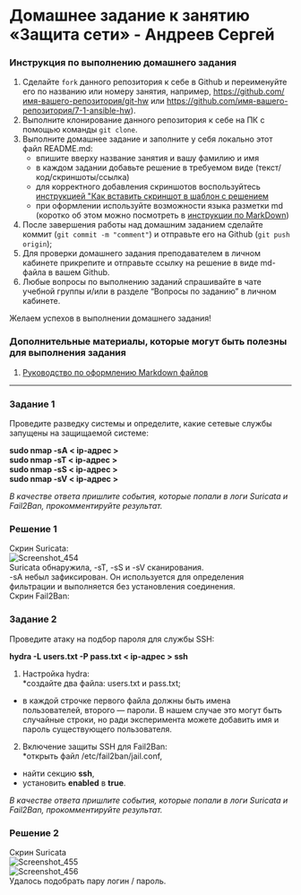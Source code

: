 # Домашнее задание к занятию «Защита сети» - Андреев Сергей


### Инструкция по выполнению домашнего задания

   1. Сделайте `fork` данного репозитория к себе в Github и переименуйте его по названию или номеру занятия, например, https://github.com/имя-вашего-репозитория/git-hw или  https://github.com/имя-вашего-репозитория/7-1-ansible-hw).
   2. Выполните клонирование данного репозитория к себе на ПК с помощью команды `git clone`.
   3. Выполните домашнее задание и заполните у себя локально этот файл README.md:
      - впишите вверху название занятия и вашу фамилию и имя
      - в каждом задании добавьте решение в требуемом виде (текст/код/скриншоты/ссылка)
      - для корректного добавления скриншотов воспользуйтесь [инструкцией "Как вставить скриншот в шаблон с решением](https://github.com/netology-code/sys-pattern-homework/blob/main/screen-instruction.md)
      - при оформлении используйте возможности языка разметки md (коротко об этом можно посмотреть в [инструкции  по MarkDown](https://github.com/netology-code/sys-pattern-homework/blob/main/md-instruction.md))
   4. После завершения работы над домашним заданием сделайте коммит (`git commit -m "comment"`) и отправьте его на Github (`git push origin`);
   5. Для проверки домашнего задания преподавателем в личном кабинете прикрепите и отправьте ссылку на решение в виде md-файла в вашем Github.
   6. Любые вопросы по выполнению заданий спрашивайте в чате учебной группы и/или в разделе “Вопросы по заданию” в личном кабинете.
   
Желаем успехов в выполнении домашнего задания!
   
### Дополнительные материалы, которые могут быть полезны для выполнения задания

1. [Руководство по оформлению Markdown файлов](https://gist.github.com/Jekins/2bf2d0638163f1294637#Code)

---

### Задание 1

Проведите разведку системы и определите, какие сетевые службы запущены на защищаемой системе:  

**sudo nmap -sA < ip-адрес >**  
**sudo nmap -sT < ip-адрес >**  
**sudo nmap -sS < ip-адрес >**  
**sudo nmap -sV < ip-адрес >**  

*В качестве ответа пришлите события, которые попали в логи Suricata и Fail2Ban, прокомментируйте результат.*  

### Решение 1

Скрин Suricata:  
![Screenshot_454](https://github.com/SergeiViktorovich/gitlab-hw/assets/143599204/01f4bc95-9920-47a5-91e1-bb9e81b8073b)  
Suricata обнаружила, -sT, -sS и -sV сканирования.  
-sA небыл зафиксирован. Он используется для определения фильтрации и выполняется без установления соединения.  
Скрин Fail2Ban:  

### Задание 2

Проведите атаку на подбор пароля для службы SSH:  

**hydra -L users.txt -P pass.txt < ip-адрес > ssh**  

1. Настройка hydra:  
*создайте два файла: users.txt и pass.txt;  
* в каждой строчке первого файла должны быть имена пользователей, второго — пароли. В нашем случае это могут быть случайные строки, но ради эксперимента можете добавить имя и пароль существующего пользователя.

2. Включение защиты SSH для Fail2Ban:  
*открыть файл /etc/fail2ban/jail.conf,  
* найти секцию **ssh**,  
* установить **enabled** в **true**.  

*В качестве ответа пришлите события, которые попали в логи Suricata и Fail2Ban, прокомментируйте результат.*  
 
### Решение 2

Скрин Suricata  
![Screenshot_455](https://github.com/SergeiViktorovich/gitlab-hw/assets/143599204/8049dfcc-feaf-4b87-9704-066d5996a17c)  
![Screenshot_456](https://github.com/SergeiViktorovich/gitlab-hw/assets/143599204/3b7d5d1d-d642-4e68-85fc-e14c6d7c04ca)  
Удалось подобрать пару логин / пароль.
  

